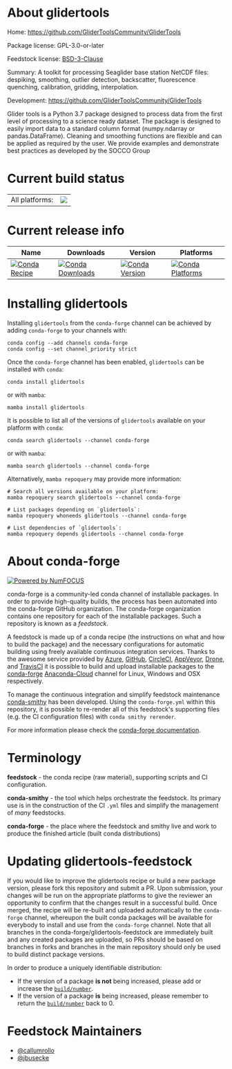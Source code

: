 About glidertools
=================

Home: https://github.com/GliderToolsCommunity/GliderTools

Package license: GPL-3.0-or-later

Feedstock license: [BSD-3-Clause](https://github.com/conda-forge/glidertools-feedstock/blob/main/LICENSE.txt)

Summary: A toolkit for processing Seaglider base station NetCDF files: despiking, smoothing, outlier detection, backscatter, fluorescence quenching, calibration, gridding, interpolation.

Development: https://github.com/GliderToolsCommunity/GliderTools

Glider tools is a Python 3.7 package designed to process data from the first level
of processing to a science ready dataset. The package is designed to easily import
data to a standard column format (numpy.ndarray or pandas.DataFrame).
Cleaning and smoothing functions are flexible and can be applied as required by the
user. We provide examples and demonstrate best practices as developed by the SOCCO Group


Current build status
====================


<table><tr><td>All platforms:</td>
    <td>
      <a href="https://dev.azure.com/conda-forge/feedstock-builds/_build/latest?definitionId=12326&branchName=main">
        <img src="https://dev.azure.com/conda-forge/feedstock-builds/_apis/build/status/glidertools-feedstock?branchName=main">
      </a>
    </td>
  </tr>
</table>

Current release info
====================

| Name | Downloads | Version | Platforms |
| --- | --- | --- | --- |
| [![Conda Recipe](https://img.shields.io/badge/recipe-glidertools-green.svg)](https://anaconda.org/conda-forge/glidertools) | [![Conda Downloads](https://img.shields.io/conda/dn/conda-forge/glidertools.svg)](https://anaconda.org/conda-forge/glidertools) | [![Conda Version](https://img.shields.io/conda/vn/conda-forge/glidertools.svg)](https://anaconda.org/conda-forge/glidertools) | [![Conda Platforms](https://img.shields.io/conda/pn/conda-forge/glidertools.svg)](https://anaconda.org/conda-forge/glidertools) |

Installing glidertools
======================

Installing `glidertools` from the `conda-forge` channel can be achieved by adding `conda-forge` to your channels with:

```
conda config --add channels conda-forge
conda config --set channel_priority strict
```

Once the `conda-forge` channel has been enabled, `glidertools` can be installed with `conda`:

```
conda install glidertools
```

or with `mamba`:

```
mamba install glidertools
```

It is possible to list all of the versions of `glidertools` available on your platform with `conda`:

```
conda search glidertools --channel conda-forge
```

or with `mamba`:

```
mamba search glidertools --channel conda-forge
```

Alternatively, `mamba repoquery` may provide more information:

```
# Search all versions available on your platform:
mamba repoquery search glidertools --channel conda-forge

# List packages depending on `glidertools`:
mamba repoquery whoneeds glidertools --channel conda-forge

# List dependencies of `glidertools`:
mamba repoquery depends glidertools --channel conda-forge
```


About conda-forge
=================

[![Powered by
NumFOCUS](https://img.shields.io/badge/powered%20by-NumFOCUS-orange.svg?style=flat&colorA=E1523D&colorB=007D8A)](https://numfocus.org)

conda-forge is a community-led conda channel of installable packages.
In order to provide high-quality builds, the process has been automated into the
conda-forge GitHub organization. The conda-forge organization contains one repository
for each of the installable packages. Such a repository is known as a *feedstock*.

A feedstock is made up of a conda recipe (the instructions on what and how to build
the package) and the necessary configurations for automatic building using freely
available continuous integration services. Thanks to the awesome service provided by
[Azure](https://azure.microsoft.com/en-us/services/devops/), [GitHub](https://github.com/),
[CircleCI](https://circleci.com/), [AppVeyor](https://www.appveyor.com/),
[Drone](https://cloud.drone.io/welcome), and [TravisCI](https://travis-ci.com/)
it is possible to build and upload installable packages to the
[conda-forge](https://anaconda.org/conda-forge) [Anaconda-Cloud](https://anaconda.org/)
channel for Linux, Windows and OSX respectively.

To manage the continuous integration and simplify feedstock maintenance
[conda-smithy](https://github.com/conda-forge/conda-smithy) has been developed.
Using the ``conda-forge.yml`` within this repository, it is possible to re-render all of
this feedstock's supporting files (e.g. the CI configuration files) with ``conda smithy rerender``.

For more information please check the [conda-forge documentation](https://conda-forge.org/docs/).

Terminology
===========

**feedstock** - the conda recipe (raw material), supporting scripts and CI configuration.

**conda-smithy** - the tool which helps orchestrate the feedstock.
                   Its primary use is in the construction of the CI ``.yml`` files
                   and simplify the management of *many* feedstocks.

**conda-forge** - the place where the feedstock and smithy live and work to
                  produce the finished article (built conda distributions)


Updating glidertools-feedstock
==============================

If you would like to improve the glidertools recipe or build a new
package version, please fork this repository and submit a PR. Upon submission,
your changes will be run on the appropriate platforms to give the reviewer an
opportunity to confirm that the changes result in a successful build. Once
merged, the recipe will be re-built and uploaded automatically to the
`conda-forge` channel, whereupon the built conda packages will be available for
everybody to install and use from the `conda-forge` channel.
Note that all branches in the conda-forge/glidertools-feedstock are
immediately built and any created packages are uploaded, so PRs should be based
on branches in forks and branches in the main repository should only be used to
build distinct package versions.

In order to produce a uniquely identifiable distribution:
 * If the version of a package **is not** being increased, please add or increase
   the [``build/number``](https://docs.conda.io/projects/conda-build/en/latest/resources/define-metadata.html#build-number-and-string).
 * If the version of a package **is** being increased, please remember to return
   the [``build/number``](https://docs.conda.io/projects/conda-build/en/latest/resources/define-metadata.html#build-number-and-string)
   back to 0.

Feedstock Maintainers
=====================

* [@callumrollo](https://github.com/callumrollo/)
* [@jbusecke](https://github.com/jbusecke/)

